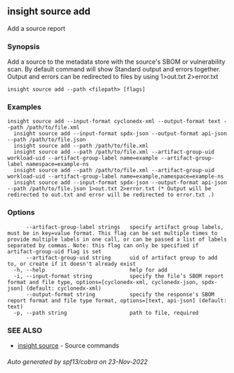## insight source add

Add a source report

### Synopsis

Add a source to the metadata store with the source's SBOM or vulnerability scan. By default command will show Standard output and errors together. Output and errors can be redirected to files by using 1>out.txt 2>error.txt

```
insight source add --path <filepath> [flags]
```

### Examples

```
insight source add --input-format cyclonedx-xml --output-format text --path /path/to/file.xml
  insight source add --input-format spdx-json --output-format api-json --path /path/to/file.json
  insight source add --path /path/to/file.xml
  insight source add --path /path/to/file.xml --artifact-group-uid workload-uid --artifact-group-label name=example --artifact-group-label namespace=example-ns
  insight source add --path /path/to/file.xml --artifact-group-uid workload-uid --artifact-group-label name=example,namespace=example-ns
  insight source add --input-format spdx-json --output-format api-json --path /path/to/file.json 1>out.txt 2>error.txt (* Output will be redirected to out.txt and error will be redirected to error.txt .)
```

### Options

```
      --artifact-group-label strings   specify artifact group labels, must be in key=value format. This flag can be set multiple times to provide multiple labels in one call, or can be passed a list of labels separated by commas. Note: this flag can only be specified if artifact-group-uid flag is set
      --artifact-group-uid string      uid of artifact group to add to, or create if it doesn't already exist
  -h, --help                           help for add
  -i, --input-format string            specify the file’s SBOM report format and file type, options=[cyclonedx-xml, cyclonedx-json, spdx-json] (default: cyclonedx-xml)
      --output-format string           specify the response's SBOM report format and file type format, options=[text, api-json] (default: text)
  -p, --path string                    path to file, required
```

### SEE ALSO

* [insight source](insight_source.md)	 - Source commands

###### Auto generated by spf13/cobra on 23-Nov-2022
